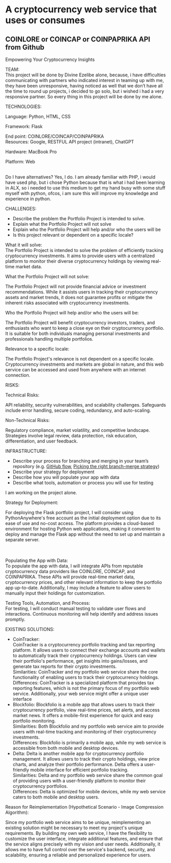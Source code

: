 # A cryptocurrency web service that uses or consumes

## COINLORE or COINCAP or COINPAPRIKA API from Github
<span>Empowering Your Cryptocurrency Insights</span>

<p class="c1"><span class="c8">TEAM:</span><span class="c0"><br>This project will be done by Divine Ezelibe alone, because, i have difficulties communicating with partners who indicated interest in teaming up with me, they have been unresponsive, having noticed as well that we don’t have all the time to round up projects, i decided to go solo, but i wished i had a very responsive partner. So every thing in this project will be done by me alone.</span></p><p class="c1 c2"><span class="c0"></span></p><p class="c1"><span class="c14 c8">TECHNOLOGIES:</span></p><p class="c1"><span class="c0">Language: Python, HTML, CSS</span></p><p class="c1"><span class="c0">Framework: Flask</span></p><p class="c1"><span class="c0">End point: COINLORE/COINCAP/COINPAPRIKA<br>Resources: Google, RESTFUL API project (intranet), ChatGPT</span></p><p class="c1"><span class="c0">Hardware: MacBook Pro</span></p><p class="c1"><span class="c0">Platform: Web</span></p><p class="c1"><span class="c0"><br>Do I have alternatives? Yes, I do. I am already familiar with PHP, i would have used php, but i chose Python because that is what i had been learning in ALX, so i needed to use this medium to get my hand busy with some stuff myself with python, ofcos, i am sure this will improve my knowledge and experience in python.</span></p><p class="c1 c2"><span class="c0"></span></p><p class="c1"><span class="c14 c8">CHALLENGES:</span></p><ul class="c7 lst-kix_4u8k9r1x03f-0 start"><li class="c9 li-bullet-0"><span class="c3">Describe the problem the Portfolio Project is intended to solve.</span></li><li class="c9 li-bullet-0"><span class="c15">Explain what the Portfolio Project will </span><span class="c15 c29">not</span><span class="c3">&nbsp;solve</span></li><li class="c9 li-bullet-0"><span class="c3">Explain who the Portfolio Project will help and/or who the users will be</span></li><li class="c9 li-bullet-0"><span class="c3">Is this project relevant or dependent on a specific locale?</span></li></ul><p class="c1"><span class="c10">What it will solve:<br></span><span class="c0">The Portfolio Project is intended to solve the problem of efficiently tracking cryptocurrency investments. It aims to provide users with a centralized platform to monitor their diverse cryptocurrency holdings by viewing real-time market data.</span></p><p class="c1 c2"><span class="c0"></span></p><p class="c1"><span class="c0">What the Portfolio Project will not solve: </span></p><p class="c1"><span class="c0">The Portfolio Project will not provide financial advice or investment recommendations. While it assists users in tracking their cryptocurrency assets and market trends, it does not guarantee profits or mitigate the inherent risks associated with cryptocurrency investments.</span></p><p class="c1 c2"><span class="c0"></span></p><p class="c1"><span class="c0">Who the Portfolio Project will help and/or who the users will be: </span></p><p class="c1"><span class="c0">The Portfolio Project will benefit cryptocurrency investors, traders, and enthusiasts who want to keep a close eye on their cryptocurrency portfolio. It is suitable for both individuals managing personal investments and professionals handling multiple portfolios.</span></p><p class="c1 c2"><span class="c0"></span></p><p class="c1"><span class="c0">Relevance to a specific locale: </span></p><p class="c1"><span class="c0">The Portfolio Project's relevance is not dependent on a specific locale. Cryptocurrency investments and markets are global in nature, and this web service can be accessed and used from anywhere with an internet connection.</span></p><p class="c1 c2"><span class="c0"></span></p><p class="c1"><span class="c14 c8">RISKS:</span></p><p class="c1"><span class="c4">Technical Risks:</span><span class="c0">&nbsp;</span></p><p class="c1"><span class="c0">API reliability, security vulnerabilities, and scalability challenges. Safeguards include error handling, secure coding, redundancy, and auto-scaling.</span></p><p class="c1 c2"><span class="c0"></span></p><p class="c1"><span class="c4 c14">Non-Technical Risks: </span></p><p class="c1"><span class="c0">Regulatory compliance, market volatility, and competitive landscape. Strategies involve legal review, data protection, risk education, differentiation, and user feedback.</span></p><p class="c1 c2"><span class="c0"></span></p><p class="c1"><span class="c0">INFRASTRUCTURE:</span></p><ul class="c7 lst-kix_ish6wrjk4bui-0 start"><li class="c9 li-bullet-0"><span class="c15">Describe your process for branching and merging in your team’s repository (e.g. </span><span class="c6"><a class="c25" href="https://www.google.com/url?q=https://intranet.alxswe.com/rltoken/bQTzmtjVW4bSNUbo_WUj4g&amp;sa=D&amp;source=editors&amp;ust=1693920628515423&amp;usg=AOvVaw2O5lYVg5SXyG904rXPNaVn">GitHub flow</a></span><span class="c15">, </span><span class="c6"><a class="c25" href="https://www.google.com/url?q=https://intranet.alxswe.com/rltoken/PH2jTmX2-3ye1iYY8Dbapw&amp;sa=D&amp;source=editors&amp;ust=1693920628515784&amp;usg=AOvVaw1Lqp5PcuN4FqRTDxyeNktR">Picking the right branch-merge strategy</a></span><span class="c3">)</span></li><li class="c9 li-bullet-0"><span class="c3">Describe your strategy for deployment</span></li><li class="c9 li-bullet-0"><span class="c3">Describe how you will populate your app with data</span></li><li class="c9 li-bullet-0"><span class="c3">Describe what tools, automation or process you will use for testing</span></li></ul><p class="c11"><span class="c10 c21">I am working on the project alone.</span></p><p class="c1"><span class="c14 c4">Strategy for Deployment:</span></p><p class="c1"><span class="c10">For deploying the Flask portfolio project, I will consider using PythonAnywhere's free account as the initial deployment option due to its ease of use and no-cost access. The platform provides a cloud-based environment for hosting Python web applications, making it convenient to deploy and manage the Flask app without the need to set up and maintain a separate server.</span></p><p class="c11"><span class="c19"><br></span><span class="c17"><br></span><span class="c4">Populating the App with Data:</span><span class="c0">&nbsp;<br>To populate the app with data, I will integrate APIs from reputable cryptocurrency data providers like COINLORE, COINCAP, and COINPAPRIKA. These APIs will provide real-time market data, cryptocurrency prices, and other relevant information to keep the portfolio app up-to-date. Additionally, I may include a feature to allow users to manually input their holdings for customization.</span></p><p class="c11"><span class="c4">Testing Tools, Automation, and Process: </span><span class="c0"><br>For testing, I will conduct manual testing to validate user flows and interactions. Continuous monitoring will help identify and address issues promptly.</span></p><p class="c11 c2"><span class="c0"></span></p><p class="c11"><span class="c14 c23 c24">EXISTING SOLUTIONS:</span></p><ul class="c7 lst-kix_4k0beno09kdy-0 start"><li class="c1 c12 li-bullet-0"><span class="c23">CoinTracker:</span><span class="c13">&nbsp;<br>CoinTracker is a cryptocurrency portfolio tracking and tax reporting platform. It allows users to connect their exchange accounts and wallets to automatically track their cryptocurrency holdings. Users can view their portfolio's performance, get insights into gains/losses, and generate tax reports for their crypto investments.<br>Similarities: CoinTracker and my portfolio web service share the core functionality of enabling users to track their cryptocurrency holdings.<br>Differences: CoinTracker is a specialized platform that provides tax reporting features, which is not the primary focus of my portfolio web service. Additionally, your web service might offer a unique user interface</span></li><li class="c1 c12 li-bullet-0"><span class="c13">Blockfolio: Blockfolio is a mobile app that allows users to track their cryptocurrency portfolio, view real-time prices, set alerts, and access market news. It offers a mobile-first experience for quick and easy portfolio monitoring.<br>Similarities: Both Blockfolio and my portfolio web service aim to provide users with real-time tracking and monitoring of their cryptocurrency investments.<br>Differences: Blockfolio is primarily a mobile app, while my web service is accessible from both mobile and desktop devices.</span></li><li class="c1 c12 li-bullet-0"><span class="c13">Delta: Delta is another mobile app for cryptocurrency portfolio management. It allows users to track their crypto holdings, view price charts, and analyze their portfolio performance. Delta offers a user-friendly mobile interface for efficient portfolio tracking.<br>Similarities: Delta and my portfolio web service share the common goal of providing users with a user-friendly platform to monitor their cryptocurrency portfolios.<br>Differences: Delta is optimized for mobile devices, while my web service caters to both mobile and desktop users. </span></li></ul><p class="c1 c2 c5 c26"><span class="c13"></span></p><p class="c1 c2"><span class="c13"></span></p><p class="c1 c2"><span class="c13"></span></p><p class="c1"><span class="c14 c22">Reason for Reimplementation (Hypothetical Scenario - Image Compression Algorithm): </span></p><p class="c1"><span class="c13">Since my portfolio web service aims to be unique, reimplementing an existing solution might be necessary to meet my project's unique requirements. By building my own web service, I have the flexibility to customize the user interface, integrate additional features, and ensure that the service aligns precisely with my vision and user needs. Additionally, it allows me to have full control over the service's backend, security, and scalability, ensuring a reliable and personalized experience for users.</span></p><p class="c1 c2 c5"><span class="c0"></span></p>
